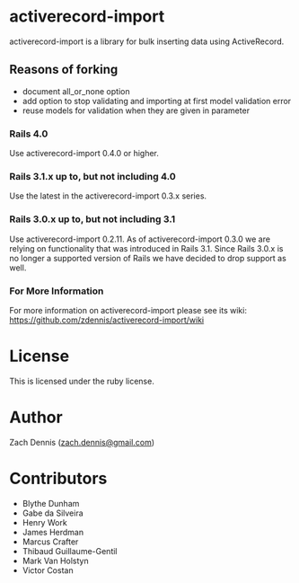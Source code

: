 # activerecord-import

activerecord-import is a library for bulk inserting data using ActiveRecord.

## Reasons of forking
- document all_or_none option
- add option to stop validating and importing at first model validation error
- reuse models for validation when they are given in parameter

### Rails 4.0

Use activerecord-import 0.4.0 or higher.

### Rails 3.1.x up to, but not including 4.0

Use the latest in the activerecord-import 0.3.x series.

### Rails 3.0.x up to, but not including 3.1

Use activerecord-import 0.2.11. As of activerecord-import 0.3.0 we are relying on functionality that was introduced in Rails 3.1. Since Rails 3.0.x is no longer a supported version of Rails we have decided to drop support as well.

### For More Information

For more information on activerecord-import please see its wiki: https://github.com/zdennis/activerecord-import/wiki

# License

This is licensed under the ruby license. 

# Author

Zach Dennis (zach.dennis@gmail.com)

# Contributors

* Blythe Dunham
* Gabe da Silveira
* Henry Work
* James Herdman
* Marcus Crafter
* Thibaud Guillaume-Gentil
* Mark Van Holstyn 
* Victor Costan
